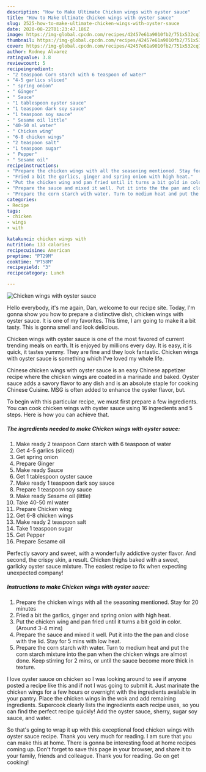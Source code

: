 ```yaml
---
description: "How to Make Ultimate Chicken wings with oyster sauce"
title: "How to Make Ultimate Chicken wings with oyster sauce"
slug: 2525-how-to-make-ultimate-chicken-wings-with-oyster-sauce
date: 2020-08-22T01:23:47.186Z
image: https://img-global.cpcdn.com/recipes/42457e61a9010fb2/751x532cq70/chicken-wings-with-oyster-sauce-recipe-main-photo.jpg
thumbnail: https://img-global.cpcdn.com/recipes/42457e61a9010fb2/751x532cq70/chicken-wings-with-oyster-sauce-recipe-main-photo.jpg
cover: https://img-global.cpcdn.com/recipes/42457e61a9010fb2/751x532cq70/chicken-wings-with-oyster-sauce-recipe-main-photo.jpg
author: Rodney Alvarez
ratingvalue: 3.8
reviewcount: 5
recipeingredient:
- "2 teaspoon Corn starch with 6 teaspoon of water"
- "4-5 garlics sliced"
- " spring onion"
- " Ginger"
- " Sauce"
- "1 tablespoon oyster sauce"
- "1 teaspoon dark soy sauce"
- "1 teaspoon soy sauce"
- " Sesame oil little"
- "40-50 ml water"
- " Chicken wing"
- "6-8 chicken wings"
- "2 teaspoon salt"
- "1 teaspoon sugar"
- " Pepper"
- " Sesame oil"
recipeinstructions:
- "Prepare the chicken wings with all the seasoning mentioned. Stay for 20 minutes"
- "Fried a bit the garlics, ginger and spring onion with high heat."
- "Put the chicken wing and pan fried until it turns a bit gold in color. (Around 3-4 mins)"
- "Prepare the sauce and mixed it well. Put it into the the pan and close with the lid. Stay for 5 mins with low heat."
- "Prepare the corn starch with water. Turn to medium heat and put the corn starch mixture into the pan when the chicken wings are almost done. Keep stirring for 2 mins, or until the sauce become more thick in texture."
categories:
- Recipe
tags:
- chicken
- wings
- with

katakunci: chicken wings with 
nutrition: 133 calories
recipecuisine: American
preptime: "PT29M"
cooktime: "PT58M"
recipeyield: "3"
recipecategory: Lunch

---
```



![Chicken wings with oyster sauce](https://img-global.cpcdn.com/recipes/42457e61a9010fb2/751x532cq70/chicken-wings-with-oyster-sauce-recipe-main-photo.jpg)

Hello everybody, it's me again, Dan, welcome to our recipe site. Today, I'm gonna show you how to prepare a distinctive dish, chicken wings with oyster sauce. It is one of my favorites. This time, I am going to make it a bit tasty. This is gonna smell and look delicious.

Chicken wings with oyster sauce is one of the most favored of current trending meals on earth. It is enjoyed by millions every day. It is easy, it is quick, it tastes yummy. They are fine and they look fantastic. Chicken wings with oyster sauce is something which I've loved my whole life.

Chinese chicken wings with oyster sauce is an easy Chinese appetizer recipe where the chicken wings are coated in a marinade and baked. Oyster sauce adds a savory flavor to any dish and is an absolute staple for cooking Chinese Cuisine. MSG is often added to enhance the oyster flavor, but.


To begin with this particular recipe, we must first prepare a few ingredients. You can cook chicken wings with oyster sauce using 16 ingredients and 5 steps. Here is how you can achieve that.

<!--inarticleads1-->

##### The ingredients needed to make Chicken wings with oyster sauce:

1. Make ready 2 teaspoon Corn starch with 6 teaspoon of water
1. Get 4-5 garlics (sliced)
1. Get  spring onion
1. Prepare  Ginger
1. Make ready  Sauce
1. Get 1 tablespoon oyster sauce
1. Make ready 1 teaspoon dark soy sauce
1. Prepare 1 teaspoon soy sauce
1. Make ready  Sesame oil (little)
1. Take 40-50 ml water
1. Prepare  Chicken wing
1. Get 6-8 chicken wings
1. Make ready 2 teaspoon salt
1. Take 1 teaspoon sugar
1. Get  Pepper
1. Prepare  Sesame oil


Perfectly savory and sweet, with a wonderfully addictive oyster flavor. And second, the crispy skin, a result. Chicken thighs baked with a sweet, garlicky oyster sauce mixture. The easiest recipe to fix when expecting unexpected company! 

<!--inarticleads2-->

##### Instructions to make Chicken wings with oyster sauce:

1. Prepare the chicken wings with all the seasoning mentioned. Stay for 20 minutes
1. Fried a bit the garlics, ginger and spring onion with high heat.
1. Put the chicken wing and pan fried until it turns a bit gold in color. (Around 3-4 mins)
1. Prepare the sauce and mixed it well. Put it into the the pan and close with the lid. Stay for 5 mins with low heat.
1. Prepare the corn starch with water. Turn to medium heat and put the corn starch mixture into the pan when the chicken wings are almost done. Keep stirring for 2 mins, or until the sauce become more thick in texture.


I love oyster sauce on chicken so I was looking around to see if anyone posted a recipe like this and if not I was going to submit it. Just marinate the chicken wings for a few hours or overnight with the ingredients available in your pantry. Place the chicken wings in the wok and add remaining ingredients. Supercook clearly lists the ingredients each recipe uses, so you can find the perfect recipe quickly! Add the oyster sauce, sherry, sugar soy sauce, and water. 

So that's going to wrap it up with this exceptional food chicken wings with oyster sauce recipe. Thank you very much for reading. I am sure that you can make this at home. There is gonna be interesting food at home recipes coming up. Don't forget to save this page in your browser, and share it to your family, friends and colleague. Thank you for reading. Go on get cooking!
